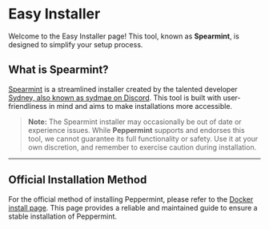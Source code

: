 # Easy Installer

Welcome to the Easy Installer page! This tool, known as **Spearmint**, is designed to simplify your setup process.

## What is Spearmint?

[Spearmint](https://spearmint.sh/) is a streamlined installer created by the talented developer [Sydney, also known as sydmae on Discord](https://syd.gg/). This tool is built with user-friendliness in mind and aims to make installations more accessible.

> **Note:** The Spearmint installer may occasionally be out of date or experience issues. While **Peppermint** supports and endorses this tool, we cannot guarantee its full functionality or safety. Use it at your own discretion, and remember to exercise caution during installation.

---

## Official Installation Method

For the official method of installing Peppermint, please refer to the [Docker install page](https://docs.peppermint.sh/docker). This page provides a reliable and maintained guide to ensure a stable installation of Peppermint.
